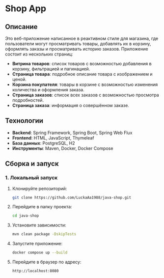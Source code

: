 # Shop App

## Описание
Это веб-приложение написанное в реактивном стиле для магазина, где пользователи могут просматривать товары, добавлять их в корзину, оформлять заказы и просматривать историю заказов. Приложение состоит из нескольких страниц:

- **Витрина товаров**: список товаров с возможностью добавления в корзину, фильтрацией и пагинацией.
- **Страница товара**: подробное описание товара с изображением и ценой.
- **Корзина покупателя**: товары в корзине с возможностью изменения количества и оформления заказа.
- **Страница заказов**: список всех заказов с возможностью просмотра подробностей.
- **Страница заказа**: информация о совершённом заказе.

## Технологии
- **Backend**: Spring Framework, Spring Boot, Spring Web Flux
- **Frontend**: HTML, JavaScript, Thymeleaf
- **База данных**: PostgreSQL, H2
- **Инструменты**: Maven, Docker, Docker Compose

## Сборка и запуск

### 1. Локальный запуск

1. Клонируйте репозиторий:
   ```bash
   git clone https://github.com/LuckaAa1988/java-shop.git
2. Перейдите в папку проекта:
   ```bash
   cd java-shop
3. Установите зависимости:
    ```bash
   mvn clean package -DskipTests
4. Запустите приложение:
    ```bash
   docker compose up --build
5. Перейдите в браузер по адресу:
    ```bash
    http://localhost:8080
